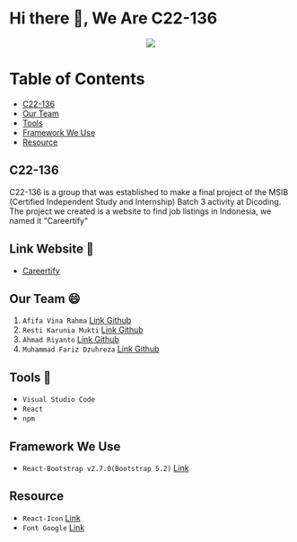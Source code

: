 # Hi there 👋, We Are C22-136

<p align="center">
  <a href="https://media.giphy.com/">
    <img src="https://media.giphy.com/media/xUPGGDNsLvqsBOhuU0/giphy.gif"/>
  </a>
</p>

# Table of Contents
- [C22-136](#c22-136)
- [Our Team](#our-team-)
- [Tools](#tools-)
- [Framework We Use](#framework-we-use)
- [Resource](#resource)

## C22-136
C22-136 is a group that was established to make a final project of the MSIB (Certified Independent Study and Internship) Batch 3 activity at Dicoding. The project we created is a website to find job listings in Indonesia, we named it "Careertify"

## Link Website 🔗
- [Careertify](https://careertify.netlify.app/)

## Our Team 😄
1. `Afifa Vina Rahma` [Link Github](https://github.com/afifavinaa)
2. `Resti Karunia Mukti` [Link Github](https://github.com/Restikarunia)
3. `Ahmad Riyanto` [Link Github](https://github.com/mamadriyanto)
4. `Muhammad Fariz Dzuhreza` [Link Github](https://github.com/mfariz03)


## Tools 🧰
- `Visual Studio Code`
- `React`
- `npm`

## Framework We Use
- `React-Bootstrap v2.7.0(Bootstrap 5.2)` [Link](https://react-bootstrap.netlify.app/)

## Resource
- `React-Icon` [Link](https://react-icons.github.io/react-icons/)
- `Font Google` [Link](https://fonts.google.com/)
